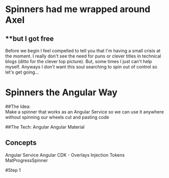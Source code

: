 # Spinners had me wrapped around Axel
## **but I got free

Before we begin I feel compelled to tell you that I'm having a small
crisis at the moment.  I really don't see the need for puns or clever
titles in technical blogs (ditto for the clever top picture). But,
some times I just can't help myself.  Anyways I don't want this soul
searching to spin out of control so let's get going...

# Spinners the Angular Way

##The Idea:  
Make a spinner that works as an Angular Service so we can
use it anywhere without spinning our wheels cut and pasting code

##The Tech:
Angular
Angular Material

## Concepts
Angular Service
Angular CDK - Overlays
Injection Tokens
MatProgressSpinner

#Step 1
